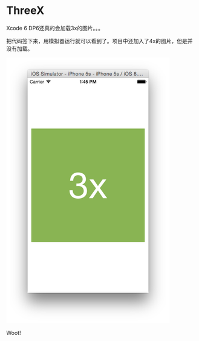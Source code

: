 ThreeX
======

Xcode 6 DP6还真的会加载3x的图片。。。

把代码签下来，用模拟器运行就可以看到了。项目中还加入了4x的图片，但是并没有加载。

![image](ThreeX.png)

Woot!